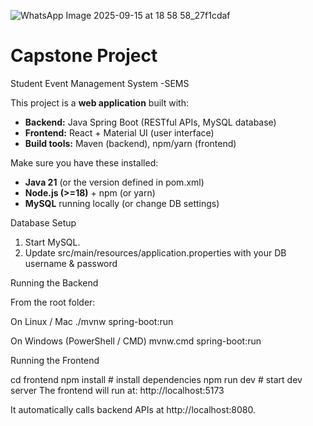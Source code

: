 ![WhatsApp Image 2025-09-15 at 18 58 58_27f1cdaf](https://github.com/user-attachments/assets/84dfc110-66a0-48f3-84e7-90c809f736f8)


# Capstone Project 
Student Event Management System -SEMS

This project is a **web application** built with:
- **Backend:** Java Spring Boot (RESTful APIs, MySQL database)
- **Frontend:** React + Material UI (user interface)
- **Build tools:** Maven (backend), npm/yarn (frontend)

Make sure you have these installed:

- **Java 21** (or the version defined in pom.xml)
- **Node.js (>=18)** + npm (or yarn)
- **MySQL** running locally (or change DB settings)



Database Setup
1. Start MySQL.
2. Update src/main/resources/application.properties with your DB username & password

Running the Backend

From the root folder:

On Linux / Mac
./mvnw spring-boot:run

On Windows (PowerShell / CMD)
mvnw.cmd spring-boot:run

Running the Frontend

cd frontend
npm install   # install dependencies
npm run dev   # start dev server
The frontend will run at: http://localhost:5173

It automatically calls backend APIs at http://localhost:8080.

